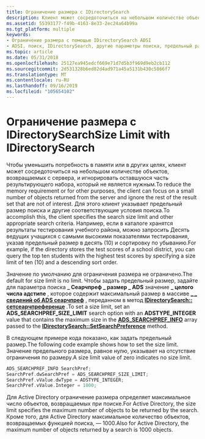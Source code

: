 ```yaml
---
title: Ограничение размера с IDirectorySearch
description: Клиент может сосредоточиться на небольшом количестве объектов, возвращаемых с сервера, и игнорировать оставшуюся часть результирующего набора.
ms.assetid: 55393177-f49b-4163-8e33-2ec24a64b99a
ms.tgt_platform: multiple
keywords:
- Ограничение размера с помощью IDirectorySearch ADSI
- ADSI, поиск, IDirectorySearch, другие параметры поиска, предельный размер
ms.topic: article
ms.date: 05/31/2018
ms.openlocfilehash: 25127ea945edcf669e71d7d5b3f969d9eb2cb112
ms.sourcegitcommit: 2d531328b6ed82d4ad971a45a5131b430c5866f7
ms.translationtype: MT
ms.contentlocale: ru-RU
ms.lasthandoff: 09/16/2019
ms.locfileid: "105654102"
---
```

# <a name="size-limit-with-idirectorysearch"></a><span data-ttu-id="39553-105">Ограничение размера с IDirectorySearch</span><span class="sxs-lookup"><span data-stu-id="39553-105">Size Limit with IDirectorySearch</span></span>

<span data-ttu-id="39553-106">Чтобы уменьшить потребность в памяти или в других целях, клиент может сосредоточиться на небольшом количестве объектов, возвращаемых с сервера, и игнорировать оставшуюся часть результирующего набора, который не является нужным.</span><span class="sxs-lookup"><span data-stu-id="39553-106">To reduce the memory requirement or for other purposes, the client can focus on a small number of objects returned from the server and ignore the rest of the result set that are not of interest.</span></span> <span data-ttu-id="39553-107">Для этого клиент указывает предельный размер поиска и другие соответствующие условия поиска.</span><span class="sxs-lookup"><span data-stu-id="39553-107">To accomplish this, the client specifies the search size limit and other appropriate search criteria.</span></span> <span data-ttu-id="39553-108">Например, если в каталоге хранятся результаты тестирования учебного района, можно запросить Десять ведущих учащихся с самыми высокими показателями тестирования, указав предельный размер в десять (10) и сортировку по убыванию.</span><span class="sxs-lookup"><span data-stu-id="39553-108">For example, if the directory stores the test scores of a school district, you can query the top ten students with the highest test scores by specifying a size limit of ten (10) and a descending sort order.</span></span>

<span data-ttu-id="39553-109">Значение по умолчанию для ограничения размера не ограничено.</span><span class="sxs-lookup"><span data-stu-id="39553-109">The default for size limit is no limit.</span></span> <span data-ttu-id="39553-110">Чтобы задать предельный размер, задайте для параметра поиска **\_ Сеарчпреф \_ размер \_ ADS** значение **\_ целого числа адстипе** , которое содержит максимальный размер в массиве [**\_ \_ сведений об ADS сеарчпреф**](/windows/desktop/api/Iads/ns-iads-ads_searchpref_info) , переданном в метод [**IDirectorySearch:: сетсеарчпреференце**](/windows/desktop/api/Iads/nf-iads-idirectorysearch-setsearchpreference) .</span><span class="sxs-lookup"><span data-stu-id="39553-110">To set a size limit, set an **ADS\_SEARCHPREF\_SIZE\_LIMIT** search option with an **ADSTYPE\_INTEGER** value that contains the maximum size in the [**ADS\_SEARCHPREF\_INFO**](/windows/desktop/api/Iads/ns-iads-ads_searchpref_info) array passed to the [**IDirectorySearch::SetSearchPreference**](/windows/desktop/api/Iads/nf-iads-idirectorysearch-setsearchpreference) method.</span></span>

<span data-ttu-id="39553-111">В следующем примере кода показано, как задать предельный размер.</span><span class="sxs-lookup"><span data-stu-id="39553-111">The following code example shows how to set the size limit.</span></span> <span data-ttu-id="39553-112">Значение предельного размера, равное нулю, указывает на отсутствие ограничения по размеру.</span><span class="sxs-lookup"><span data-stu-id="39553-112">A size limit value of zero indicates no size limit.</span></span>


```C++
ADS_SEARCHPREF_INFO SearchPref;
SearchPref.dwSearchPref = ADS_SEARCHPREF_SIZE_LIMIT;
SearchPref.vValue.dwType = ADSTYPE_INTEGER;
SearchPref.vValue.Integer = 1000;
```



<span data-ttu-id="39553-113">Для Active Directory ограничение размера определяет максимальное число объектов, возвращаемых при поиске.</span><span class="sxs-lookup"><span data-stu-id="39553-113">For Active Directory, the size limit specifies the maximum number of objects to be returned by the search.</span></span> <span data-ttu-id="39553-114">Кроме того, для Active Directory максимальное количество объектов, возвращаемых функцией поиска, — 1000.</span><span class="sxs-lookup"><span data-stu-id="39553-114">Also for Active Directory, the maximum number of objects returned by a search is 1000 objects.</span></span>

 

 




